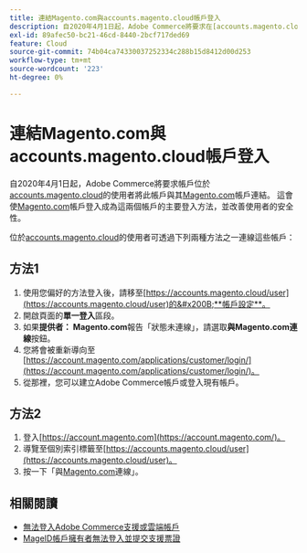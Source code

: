 ```yaml
---
title: 連結Magento.com與accounts.magento.cloud帳戶登入
description: 自2020年4月1日起，Adobe Commerce將要求在[accounts.magento.cloud](https://accounts.magento.cloud/)擁有帳戶的使用者將此帳戶與其[Magento.com](https://account.magento.com/customer/account/login/)帳戶連結。 這會使[Magento.com](https://account.magento.com/customer/account/login/)帳戶登入成為這兩個帳戶的主要登入方法，並提升使用者的安全性。
exl-id: 89afec50-bc21-46cd-8440-2bcf717ded69
feature: Cloud
source-git-commit: 74b04ca74330037252334c288b15d8412d00d253
workflow-type: tm+mt
source-wordcount: '223'
ht-degree: 0%

---
```


# 連結Magento.com與accounts.magento.cloud帳戶登入

自2020年4月1日起，Adobe Commerce將要求帳戶位於[accounts.magento.cloud](https://accounts.magento.cloud/)的使用者將此帳戶與其[Magento.com](https://account.magento.com/customer/account/login/)帳戶連結。 這會使[Magento.com](https://account.magento.com/customer/account/login/)帳戶登入成為這兩個帳戶的主要登入方法，並改善使用者的安全性。

位於[accounts.magento.cloud](https://accounts.magento.cloud/)的使用者可透過下列兩種方法之一連線這些帳戶：

## 方法1

1. 使用您偏好的方法登入後，請移至[https://accounts.magento.cloud/user](https://accounts.magento.cloud/user)的&#x200B;**帳戶設定**。
1. 開啟頁面的&#x200B;**單一登入**&#x200B;區段。
1. 如果&#x200B;**提供者： Magento.com**&#x200B;報告「狀態未連線」，請選取&#x200B;**與Magento.com連線**&#x200B;按鈕。
1. 您將會被重新導向至[https://account.magento.com/applications/customer/login/](https://account.magento.com/applications/customer/login/)。
1. 從那裡，您可以建立Adobe Commerce帳戶或登入現有帳戶。

## 方法2

1. 登入[https://account.magento.com](https://account.magento.com/)。
1. 導覽至個別索引標籤至[https://accounts.magento.cloud/user](https://accounts.magento.cloud/user)。
1. 按一下「與[Magento.com](https://account.magento.com/customer/account/login/)連線」。

## 相關閱讀

* [無法登入Adobe Commerce支援或雲端帳戶](/help/troubleshooting/miscellaneous/unable-to-log-in-to-support-or-cloud-project.md)
* [MageID帳戶擁有者無法登入並提交支援票證](https://experienceleague.adobe.com/zh-hant/docs/experience-cloud-kcs/kbarticles/ka-25231)
